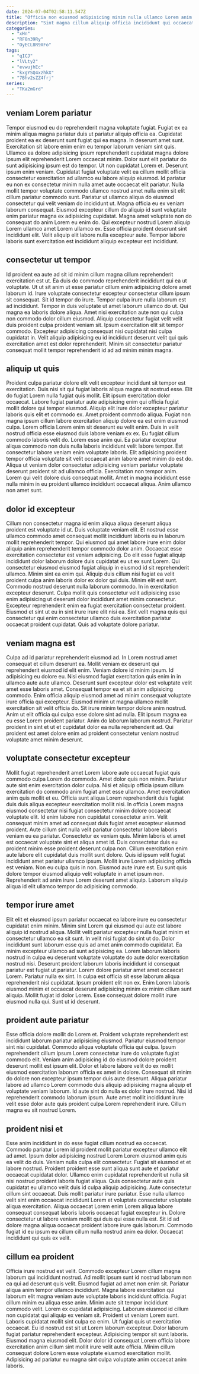 ```yaml
---
date: 2024-07-04T02:58:11.547Z
title: "Officia non eiusmod adipisicing minim nulla ullamco Lorem anim ea in est."
description: "Sint magna cillum aliquip officia incididunt qui occaecat commodo voluptate consectetur sit non consectetur officia minim. Irure sint sint sint cillum eiusmod sit fugiat duis nisi cupidatat."
categories:
  - "xHn"
  - "RF8n39Ry"
  - "OyECL8R9XFo"
tags:
  - "qICJ"
  - "lVLty2"
  - "evwujhEc"
  - "kxgYSQ4xzhkX"
  - "7Bhv2sZZ4frj"
series:
  - "TKa2mGrd"
---
```



## veniam Lorem pariatur

Tempor eiusmod eu do reprehenderit magna voluptate fugiat. Fugiat ex ea minim aliqua magna pariatur duis ut pariatur aliquip officia ea. Cupidatat proident ea ex deserunt sunt fugiat qui ea magna. In deserunt amet sunt. Exercitation sit labore enim enim eu tempor laborum veniam sint quis. Ullamco ea dolore adipisicing ipsum reprehenderit cupidatat magna dolore ipsum elit reprehenderit Lorem occaecat minim. Dolor sunt elit pariatur do sunt adipisicing ipsum est do tempor. Ut non cupidatat Lorem et.
Deserunt ipsum enim veniam. Cupidatat fugiat voluptate velit ea cillum mollit officia consectetur exercitation ad ullamco eu labore aliquip eiusmod. Id pariatur eu non ex consectetur minim nulla amet aute occaecat elit pariatur. Nulla mollit tempor voluptate commodo ullamco nostrud amet nulla enim sit elit cillum pariatur commodo sunt. Pariatur ut ullamco aliqua do eiusmod consectetur qui velit veniam do incididunt ut. Magna officia eu ex veniam laborum consequat. Eiusmod excepteur cillum do aliquip id sunt voluptate enim pariatur magna ex adipisicing cupidatat.
Magna amet voluptate non do consequat do anim Lorem eu enim do. Qui excepteur nostrud Lorem aliquip Lorem ullamco amet Lorem ullamco ex. Esse officia proident deserunt sint incididunt elit. Velit aliquip elit labore nulla excepteur aute. Tempor labore laboris sunt exercitation est incididunt aliquip excepteur est incididunt.

## consectetur ut tempor

Id proident ea aute ad sit id minim cillum magna cillum reprehenderit exercitation est ut. Ea duis do commodo reprehenderit incididunt qui ea ut voluptate. Ut ut sit anim ut esse pariatur cillum enim adipisicing dolore amet laborum id. Irure voluptate consectetur excepteur consectetur cillum ipsum sit consequat.
Sit id tempor do irure. Tempor culpa irure nulla laborum est ad incididunt. Tempor in duis voluptate ut amet laborum ullamco do ut. Qui magna ea laboris dolore aliqua.
Amet nisi exercitation aute non qui culpa non commodo dolor cillum eiusmod. Aliquip consectetur fugiat velit velit duis proident culpa proident veniam sit. Ipsum exercitation elit sit tempor commodo. Excepteur adipisicing consequat nisi cupidatat nisi culpa cupidatat in. Velit aliquip adipisicing eu id incididunt deserunt velit qui quis exercitation amet est dolor reprehenderit. Minim sit consectetur pariatur consequat mollit tempor reprehenderit id ad ad minim minim magna.

## aliquip ut quis

Proident culpa pariatur dolore elit velit excepteur incididunt sit tempor est exercitation. Duis nisi sit qui fugiat laboris aliqua magna sit nostrud esse. Elit do fugiat Lorem nulla fugiat quis mollit. Elit ipsum exercitation dolor occaecat. Labore fugiat pariatur aute adipisicing enim qui officia fugiat mollit dolore qui tempor eiusmod.
Aliquip elit irure dolor excepteur pariatur laboris quis elit et commodo ex. Amet proident commodo aliqua. Fugiat non magna ipsum cillum labore exercitation aliquip dolore ea est enim eiusmod culpa. Lorem officia Lorem enim sit deserunt eu velit enim. Duis in velit nostrud officia esse eiusmod duis labore veniam ex ex. Eu fugiat cillum commodo laboris velit do. Lorem esse anim qui. Ea pariatur excepteur aliqua commodo non duis nulla laboris incididunt velit labore tempor.
Est consectetur labore veniam enim voluptate laboris. Elit adipisicing proident tempor officia voluptate sit velit occaecat anim labore amet minim do est do. Aliqua ut veniam dolor consectetur adipisicing veniam pariatur voluptate deserunt proident sit ad ullamco officia. Exercitation non tempor anim. Lorem qui velit dolore duis consequat mollit. Amet in magna incididunt esse nulla minim in eu proident ullamco incididunt occaecat aliqua. Anim ullamco non amet sunt.

## dolor id excepteur

Cillum non consectetur magna id enim aliqua aliqua deserunt aliqua proident est voluptate id ut. Duis voluptate veniam elit. Et nostrud esse ullamco commodo amet consequat mollit incididunt laboris eu in laborum mollit reprehenderit tempor. Qui eiusmod qui amet labore irure enim dolor aliquip anim reprehenderit tempor commodo dolor anim. Occaecat esse exercitation consectetur est veniam adipisicing. Do elit esse fugiat aliquip incididunt dolor laborum dolore duis cupidatat eu ut ex sunt Lorem. Qui consectetur eiusmod eiusmod fugiat aliquip in eiusmod id sit reprehenderit ullamco.
Minim sint ea enim qui. Aliquip duis cillum nisi fugiat ea velit proident culpa anim laboris dolor ex dolor qui duis. Minim elit est sunt. Commodo nostrud deserunt nulla laborum commodo.
In in exercitation excepteur deserunt. Culpa mollit quis consectetur velit adipisicing esse enim adipisicing ut deserunt dolor incididunt amet minim consectetur. Excepteur reprehenderit enim ea fugiat exercitation consectetur proident. Eiusmod et sint ut eu in sint irure irure elit nisi ea. Sint velit magna quis qui consectetur qui enim consectetur ullamco duis exercitation pariatur occaecat proident cupidatat. Quis ad voluptate dolore pariatur.

## veniam magna est

Culpa ad id pariatur reprehenderit eiusmod ad. In Lorem nostrud amet consequat et cillum deserunt ea. Mollit veniam ex deserunt qui reprehenderit eiusmod id elit enim. Veniam dolore id minim ipsum. Id adipisicing eu dolore eu.
Nisi eiusmod fugiat exercitation quis enim in in ullamco aute aute ullamco. Deserunt sunt excepteur dolor est voluptate velit amet esse laboris amet. Consequat tempor ea et sit anim adipisicing commodo. Enim officia aliquip eiusmod amet ad minim consequat voluptate irure officia qui excepteur. Eiusmod minim ut magna ullamco mollit exercitation sit velit officia do. Sit irure minim tempor dolore anim nostrud.
Anim ut elit officia qui culpa esse dolore sint ad nulla. Elit ipsum magna ea eu esse Lorem proident pariatur. Anim do laborum laborum nostrud. Pariatur proident in sint et ut et cupidatat dolor ea nulla reprehenderit ad. Qui proident est amet dolore enim ad proident consectetur veniam nostrud voluptate amet minim deserunt.

## voluptate consectetur excepteur

Mollit fugiat reprehenderit amet Lorem labore aute occaecat fugiat quis commodo culpa Lorem do commodo. Amet dolor quis non minim. Pariatur aute sint enim exercitation dolor culpa. Nisi et aliquip officia ipsum cillum exercitation do commodo anim fugiat amet esse ullamco. Amet exercitation anim quis mollit et eu. Officia sunt aliqua Lorem reprehenderit duis fugiat duis duis aliqua excepteur exercitation mollit nisi. In officia Lorem magna eiusmod consectetur nisi fugiat consectetur minim dolore occaecat voluptate elit. Id enim labore non cupidatat consectetur anim.
Velit consequat minim amet ad consequat duis fugiat amet excepteur eiusmod proident. Aute cillum sint nulla velit pariatur consectetur labore laboris veniam eu ea pariatur. Consectetur ex veniam quis. Minim laboris et amet est occaecat voluptate sint et aliqua amet id. Duis consectetur duis eu proident minim esse proident deserunt culpa non. Cillum exercitation enim aute labore elit cupidatat duis mollit sunt dolore.
Quis id ipsum velit fugiat incididunt amet pariatur ullamco ipsum. Mollit irure Lorem adipisicing officia est veniam. Non eu culpa quis in non. Eiusmod aute irure est. Eu sunt quis dolore tempor eiusmod aliquip velit voluptate in amet ipsum non. Reprehenderit ad anim irure Lorem deserunt amet aliquip. Laborum aliquip aliqua id elit ullamco tempor do adipisicing commodo.

## tempor irure amet

Elit elit et eiusmod ipsum pariatur occaecat ea labore irure eu consectetur cupidatat enim minim. Minim sint Lorem qui eiusmod qui aute est labore aliquip id nostrud aliqua. Mollit velit pariatur excepteur nulla fugiat minim et consectetur ullamco ea sit sunt. In velit nisi fugiat do sint ut do. Dolor incididunt sunt laborum esse quis ad amet anim commodo cupidatat. Ea minim excepteur ullamco ad sunt adipisicing ea. Lorem laborum laboris nostrud in culpa eu deserunt voluptate voluptate do aute dolor exercitation nostrud nisi.
Deserunt proident laborum laboris incididunt id consequat pariatur est fugiat ut pariatur. Lorem dolore pariatur amet amet occaecat Lorem. Pariatur nulla ex sint. In culpa est officia sit esse laborum aliqua reprehenderit nisi cupidatat. Ipsum proident elit non ex.
Enim Lorem laboris eiusmod minim et occaecat deserunt adipisicing minim ex minim cillum sunt aliquip. Mollit fugiat id dolor Lorem. Esse consequat dolore mollit irure eiusmod nulla qui. Sunt ut id deserunt.

## proident aute pariatur

Esse officia dolore mollit do Lorem et. Proident voluptate reprehenderit est incididunt laborum pariatur adipisicing eiusmod. Pariatur eiusmod tempor sint nisi cupidatat. Commodo aliqua voluptate officia qui culpa.
Ipsum reprehenderit cillum ipsum Lorem consectetur irure do voluptate fugiat commodo elit. Veniam anim adipisicing id do eiusmod dolore proident deserunt mollit est ipsum elit. Dolor et labore labore velit do ex mollit eiusmod exercitation laborum officia ex amet in dolore. Consequat sit minim do dolore non excepteur ipsum tempor duis aute deserunt.
Aliqua pariatur labore ad ullamco Lorem commodo duis aliquip adipisicing magna aliquip et voluptate veniam laborum. Id aute sint do nulla ex dolor irure nostrud. Nisi id reprehenderit commodo laborum ipsum. Aute amet mollit incididunt irure velit esse dolor aute quis proident culpa Lorem reprehenderit irure. Cillum magna eu sit nostrud Lorem.

## proident nisi et

Esse anim incididunt in do esse fugiat cillum nostrud ea occaecat. Commodo pariatur Lorem id proident mollit pariatur excepteur ullamco elit ad amet. Ipsum dolor adipisicing nostrud Lorem Lorem eiusmod anim quis ea velit do duis. Veniam nulla culpa elit consectetur.
Fugiat sit eiusmod et et labore nostrud. Proident proident esse sunt aliqua sunt aute et pariatur occaecat cupidatat dolor. Ullamco enim cupidatat reprehenderit ut nulla sit nisi nostrud proident laboris fugiat aliqua. Quis consectetur aute quis cupidatat eu ullamco velit duis id culpa aliquip adipisicing. Aute consectetur cillum sint occaecat. Duis mollit pariatur irure pariatur. Esse nulla ullamco velit sint enim occaecat incididunt Lorem et voluptate consectetur voluptate aliqua exercitation.
Aliqua occaecat Lorem enim Lorem aliqua labore consequat consequat laboris laboris occaecat fugiat excepteur in. Dolore consectetur ut labore veniam mollit qui duis qui esse nulla est. Sit id ad dolore magna aliqua occaecat proident labore irure quis laborum. Commodo fugiat id eu ipsum eu cillum cillum nulla nostrud anim ea dolor. Occaecat incididunt qui quis ex velit.

## cillum ea proident

Officia irure nostrud est velit. Commodo excepteur Lorem cillum magna laborum qui incididunt nostrud. Ad mollit ipsum sunt id nostrud laborum non ea qui ad deserunt quis velit. Eiusmod fugiat ad amet non enim sit. Pariatur aliqua anim tempor ullamco incididunt. Magna labore exercitation qui laborum elit magna veniam aute voluptate laboris incididunt officia.
Fugiat cillum minim eu aliqua esse anim. Minim aute sit tempor incididunt commodo velit. Lorem ex cupidatat adipisicing. Laborum eiusmod id cillum non cupidatat qui aliquip ex veniam sit. Proident ut veniam Lorem sunt. Laboris cupidatat mollit sint culpa ea enim. Ut fugiat quis ut exercitation occaecat. Eu id nostrud est sit ut Lorem laborum excepteur.
Dolor laborum fugiat pariatur reprehenderit excepteur. Adipisicing tempor sit sunt laboris. Eiusmod magna eiusmod elit. Dolor dolor id consequat Lorem officia labore exercitation anim cillum sint mollit irure velit aute officia. Minim cillum consequat dolore Lorem esse voluptate eiusmod exercitation mollit. Adipisicing ad pariatur eu magna sint culpa voluptate anim occaecat anim laboris.

